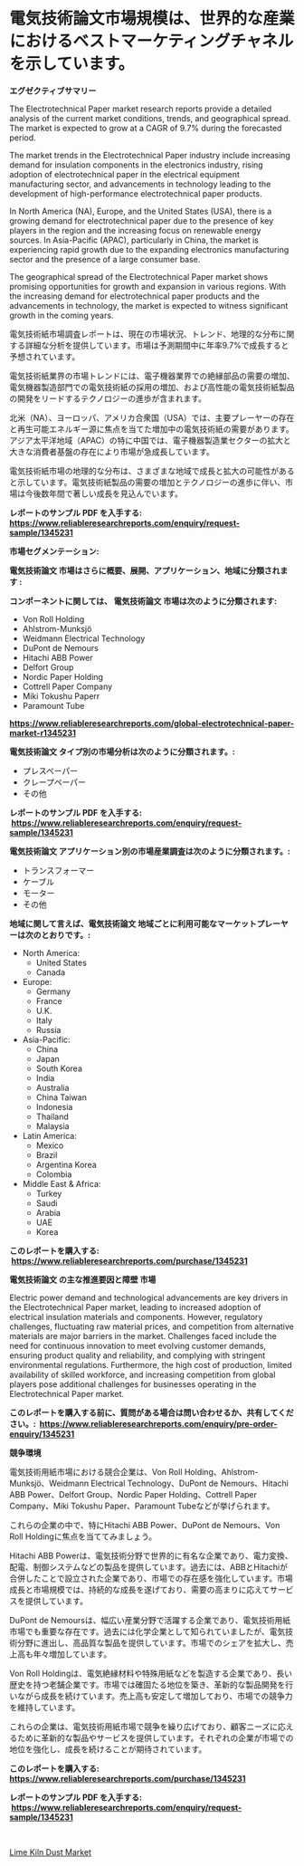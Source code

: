 <p><h1>電気技術論文市場規模は、世界的な産業におけるベストマーケティングチャネルを示しています。</h1></p><p><strong>エグゼクティブサマリー</strong></p>
<p><p>The Electrotechnical Paper market research reports provide a detailed analysis of the current market conditions, trends, and geographical spread. The market is expected to grow at a CAGR of 9.7% during the forecasted period. </p><p>The market trends in the Electrotechnical Paper industry include increasing demand for insulation components in the electronics industry, rising adoption of electrotechnical paper in the electrical equipment manufacturing sector, and advancements in technology leading to the development of high-performance electrotechnical paper products.</p><p>In North America (NA), Europe, and the United States (USA), there is a growing demand for electrotechnical paper due to the presence of key players in the region and the increasing focus on renewable energy sources. In Asia-Pacific (APAC), particularly in China, the market is experiencing rapid growth due to the expanding electronics manufacturing sector and the presence of a large consumer base.</p><p>The geographical spread of the Electrotechnical Paper market shows promising opportunities for growth and expansion in various regions. With the increasing demand for electrotechnical paper products and the advancements in technology, the market is expected to witness significant growth in the coming years.</p><p>電気技術紙市場調査レポートは、現在の市場状況、トレンド、地理的な分布に関する詳細な分析を提供しています。市場は予測期間中に年率9.7%で成長すると予想されています。</p><p>電気技術紙業界の市場トレンドには、電子機器業界での絶縁部品の需要の増加、電気機器製造部門での電気技術紙の採用の増加、および高性能の電気技術紙製品の開発をリードするテクノロジーの進歩が含まれます。</p><p>北米（NA）、ヨーロッパ、アメリカ合衆国（USA）では、主要プレーヤーの存在と再生可能エネルギー源に焦点を当てた増加中の電気技術紙の需要があります。アジア太平洋地域（APAC）の特に中国では、電子機器製造業セクターの拡大と大きな消費者基盤の存在により市場が急成長しています。</p><p>電気技術紙市場の地理的な分布は、さまざまな地域で成長と拡大の可能性があると示しています。電気技術紙製品の需要の増加とテクノロジーの進歩に伴い、市場は今後数年間で著しい成長を見込んでいます。</p></p>
<p><strong>レポートのサンプル PDF を入手する: <a href="https://www.reliableresearchreports.com/enquiry/request-sample/1345231">https://www.reliableresearchreports.com/enquiry/request-sample/1345231</a></strong></p>
<p><strong>市場セグメンテーション:</strong></p>
<p><strong> 電気技術論文 市場はさらに概要、展開、アプリケーション、地域に分類されます :</strong></p>
<p><strong>コンポーネントに関しては、 電気技術論文 市場は次のように分類されます: &nbsp;</strong></p>
<p><ul><li>Von Roll Holding</li><li>Ahlstrom-Munksjö</li><li>Weidmann Electrical Technology</li><li>DuPont de Nemours</li><li>Hitachi ABB Power</li><li>Delfort Group</li><li>Nordic Paper Holding</li><li>Cottrell Paper Company</li><li>Miki Tokushu Paperr</li><li>Paramount Tube</li></ul></p>
<p><strong><a href="https://www.reliableresearchreports.com/global-electrotechnical-paper-market-r1345231">https://www.reliableresearchreports.com/global-electrotechnical-paper-market-r1345231</a></strong></p>
<p><strong> 電気技術論文 タイプ別の市場分析は次のように分類されます。:</strong></p>
<p><ul><li>プレスペーパー</li><li>クレープペーパー</li><li>その他</li></ul></p>
<p><strong>レポートのサンプル PDF を入手する: &nbsp;<a href="https://www.reliableresearchreports.com/enquiry/request-sample/1345231">https://www.reliableresearchreports.com/enquiry/request-sample/1345231</a></strong></p>
<p><strong> 電気技術論文 アプリケーション別の市場産業調査は次のように分類されます。:</strong></p>
<p><ul><li>トランスフォーマー</li><li>ケーブル</li><li>モーター</li><li>その他</li></ul></p>
<p><strong>地域に関して言えば、電気技術論文 地域ごとに利用可能なマーケットプレーヤーは次のとおりです。:</strong></p>
<p><ul>
    <li>
        North America:
        <ul>
            <li>United States</li>
            <li>Canada</li>
        </ul>
    </li>
    <li>
        Europe:
        <ul>
            <li>Germany</li>
            <li>France</li>
            <li>U.K.</li>
            <li>Italy</li>
            <li>Russia</li>
        </ul>
    </li>
    <li>
        Asia-Pacific:
        <ul>
            <li>China</li>
            <li>Japan</li>
            <li>South Korea</li>
            <li>India</li>
            <li>Australia</li>
            <li>China Taiwan</li>
            <li>Indonesia</li>
            <li>Thailand</li>
            <li>Malaysia</li>
        </ul>
    </li>
    <li>
        Latin America:
        <ul>
            <li>Mexico</li>
            <li>Brazil</li>
            <li>Argentina Korea</li>
            <li>Colombia</li>
        </ul>
    </li>
    <li>
        Middle East & Africa:
        <ul>
            <li>Turkey</li>
            <li>Saudi</li>
            <li>Arabia</li>
            <li>UAE</li>
            <li>Korea</li>
        </ul>
    </li>
    </ul></p>
<p><strong>このレポートを購入する: &nbsp;<a href="https://www.reliableresearchreports.com/purchase/1345231">https://www.reliableresearchreports.com/purchase/1345231</a></strong></p>
<p><strong>電気技術論文 の主な推進要因と障壁 市場</strong></p>
<p><p>Electric power demand and technological advancements are key drivers in the Electrotechnical Paper market, leading to increased adoption of electrical insulation materials and components. However, regulatory challenges, fluctuating raw material prices, and competition from alternative materials are major barriers in the market. Challenges faced include the need for continuous innovation to meet evolving customer demands, ensuring product quality and reliability, and complying with stringent environmental regulations. Furthermore, the high cost of production, limited availability of skilled workforce, and increasing competition from global players pose additional challenges for businesses operating in the Electrotechnical Paper market.</p></p>
<p><strong>このレポートを購入する前に、質問がある場合は問い合わせるか、共有してください。:&nbsp; <a href="https://www.reliableresearchreports.com/enquiry/pre-order-enquiry/1345231">https://www.reliableresearchreports.com/enquiry/pre-order-enquiry/1345231</a></strong></p>
<p><strong>競争環境</strong></p>
<p><p>電気技術用紙市場における競合企業は、Von Roll Holding、Ahlstrom-Munksjö、Weidmann Electrical Technology、DuPont de Nemours、Hitachi ABB Power、Delfort Group、Nordic Paper Holding、Cottrell Paper Company、Miki Tokushu Paper、Paramount Tubeなどが挙げられます。</p><p>これらの企業の中で、特にHitachi ABB Power、DuPont de Nemours、Von Roll Holdingに焦点を当ててみましょう。</p><p>Hitachi ABB Powerは、電気技術分野で世界的に有名な企業であり、電力変換、配電、制御システムなどの製品を提供しています。過去には、ABBとHitachiが合併したことで設立された企業であり、市場での存在感を強化しています。市場成長と市場規模では、持続的な成長を遂げており、需要の高まりに応えてサービスを提供しています。</p><p>DuPont de Nemoursは、幅広い産業分野で活躍する企業であり、電気技術用紙市場でも重要な存在です。過去には化学企業として知られていましたが、電気技術分野に進出し、高品質な製品を提供しています。市場でのシェアを拡大し、売上高も年々増加しています。</p><p>Von Roll Holdingは、電気絶縁材料や特殊用紙などを製造する企業であり、長い歴史を持つ老舗企業です。市場では確固たる地位を築き、革新的な製品開発を行いながら成長を続けています。売上高も安定して増加しており、市場での競争力を維持しています。</p><p>これらの企業は、電気技術用紙市場で競争を繰り広げており、顧客ニーズに応えるために革新的な製品やサービスを提供しています。それぞれの企業が市場での地位を強化し、成長を続けることが期待されています。</p></p>
<p><strong>このレポートを購入する: &nbsp; <a href="https://www.reliableresearchreports.com/purchase/1345231">https://www.reliableresearchreports.com/purchase/1345231</a></strong></p>
<p><strong>レポートのサンプル PDF を入手する: &nbsp;<a href="https://www.reliableresearchreports.com/enquiry/request-sample/1345231">https://www.reliableresearchreports.com/enquiry/request-sample/1345231</a></strong><strong></strong></p>
<p>&nbsp;</p>
<p><p><a href="https://shimmer-gardenia-37a.notion.site/Lime-Kiln-Dust-Market-Size-and-Growth-Market-Segmentation-Regional-and-Country-Breakdowns-and-Mar-76d10442653048af9c8be57c6d5a2a93">Lime Kiln Dust Market</a></p></p>